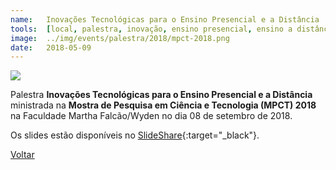 ```yaml
---
name:  	Inovações Tecnológicas para o Ensino Presencial e a Distância
tools: 	[local, palestra, inovação, ensino presencial, ensino a distância, 2018]
image: 	../img/events/palestra/2018/mpct-2018.png
date: 	2018-05-09
---
```


![](../img/events/palestra/2018/mpct-2018.png)

Palestra **Inovações Tecnológicas para o Ensino Presencial e a Distância** ministrada na **Mostra de Pesquisa em Ciência e Tecnologia (MPCT) 2018** na Faculdade Martha Falcão/Wyden no dia 08 de setembro de 2018. 

Os slides estão disponíveis no [SlideShare][slideshare-mpct-2018]{:target="_black"}.

[slideshare-mpct-2018]: https://www.slideshare.net/orlewilson/inovaes-tecnolgicas-para-o-ensino-presencial-e-a-distncia


<p class="text-center">
	<a class="btn btn-outline-primary mt-1" href="{{ site.baseurl }}/events/">Voltar</a>
</p>